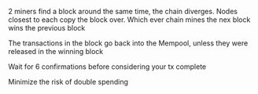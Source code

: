 2 miners find a block around the same time, the chain diverges. Nodes closest to each copy the block over. Which ever chain mines the nex block wins the previous block

The transactions in the block go back into the Mempool, unless they were released in the winning block

Wait for 6 confirmations before considering your tx complete

Minimize the risk of double spending
